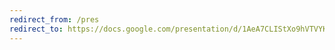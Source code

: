```yaml
---
redirect_from: /pres
redirect_to: https://docs.google.com/presentation/d/1AeA7CLIStXo9hVTVYKfCrynWmQEZdpcxtz82MlhRnFs/edit?usp=sharing
---
```






